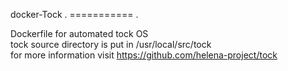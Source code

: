 docker-Tock . 
=========== . 
  
Dockerfile for automated tock OS  
tock source directory is put in /usr/local/src/tock  
for more information visit https://github.com/helena-project/tock
